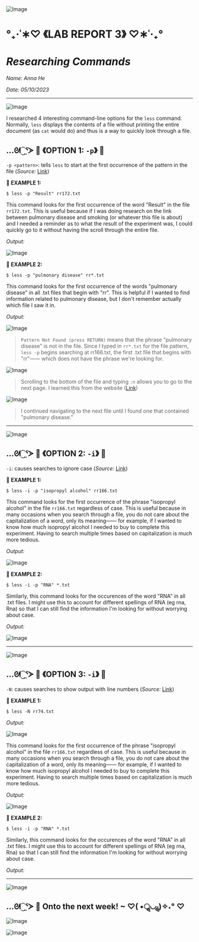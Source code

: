 ![Image](https://media.discordapp.net/attachments/783745953680326656/1094753603274686584/IMG_4813.png?width=2520&height=132)
#                                 °₊·ˈ∗♡ 《LAB REPORT 3》 ♡∗ˈ‧₊°
#                                    _Researching Commands_

*Name: Anna He*

*Date: 05/10/2023*

---
![Image](https://media.discordapp.net/attachments/783745953680326656/1094753603274686584/IMG_4813.png?width=2520&height=132)

I researched 4 interesting command-line options for the `less` command. Normally, `less` displays the contents of a file without printing the entire document (as `cat` would do) and thus is a way to quickly look through a file.

## …ᘛ⁐̤ᕐᐷ 🍒 《OPTION 1: `-p`》 🍒 

`-p <pattern>`: tells `less` to start at the first occurrence of the pattern in the file (_Source:_ [Link](https://www.geeksforgeeks.org/less-command-linux-examples/))


**🍒 EXAMPLE 1:**
```
$ less -p "Result" rr172.txt
```

This command looks for the first occurrence of the word "Result" in the file `rr172.txt`. This is useful because if I was doing research on the link between pulmonary disease and smoking (or whatever this file is about) and I needed a reminder as to what the result of the experiment was, I could quickly go to it without having the scroll through the entire file.

_Output:_

![Image](https://media.discordapp.net/attachments/783745953680326656/1105974956883460148/Screen_Shot_2023-05-10_at_2.49.33_PM.png?width=1888&height=784)

**🍒 EXAMPLE 2:**
```
$ less -p "pulmonary disease" rr*.txt
```

This command looks for the first occurrence of the words "pulmonary disease" in all .txt files that begin with "rr". This is helpful if I wanted to find information related to pulmonary disease, but I don't remember actually which file I saw it in. 

_Output:_


![Image](https://media.discordapp.net/attachments/783745953680326656/1105979818941612032/Screen_Shot_2023-05-10_at_3.08.51_PM.png?width=1052&height=140)
> `Pattern Not Found (press RETURN)` means that the phrase "pulmonary disease" is not in the file. Since I typed in `rr*.txt` for the file pattern, `less -p` begins searching at rr166.txt, the first .txt file that begins with "rr"—— which does not have the phrase we're looking for. 

![Image](https://media.discordapp.net/attachments/783745953680326656/1105999861339389973/Screen_Shot_2023-05-10_at_4.28.29_PM.png?width=2052&height=872)
> Scrolling to the bottom of the file and typing `:n` allows you to go to the next page. I learned this from the website ([Link](https://flaviocopes.com/linux-command-less/#:~:text=In%20this%20case%20the%20behaviour,to%20go%20to%20the%20previous))

![Image](https://media.discordapp.net/attachments/783745953680326656/1106000424445689986/Screen_Shot_2023-05-10_at_4.30.45_PM.png?width=2120&height=668)
> I continued navigating to the next file until I found one that contained "pulmonary disease." 

---
![Image](https://media.discordapp.net/attachments/783745953680326656/1094753603274686584/IMG_4813.png?width=2520&height=132)

## …ᘛ⁐̤ᕐᐷ 🍒 《OPTION 2: `-i`》 🍒 

`-i`: causes searches to ignore case (_Source:_ [Link](https://www.geeksforgeeks.org/less-command-linux-examples/))

**🍒 EXAMPLE 1:**
```
$ less -i -p "isopropyl alcohol" rr166.txt
```

This command looks for the first occurrence of the phrase "isopropyl alcohol" in the file `rr166.txt` regardless of case. This is useful because in many occasions when you search through a file, you do not care about the capitalization of a word, only its meaning—— for example, if I wanted to know how much isopropyl alcohol I needed to buy to complete this experiment. Having to search multiple times based on capitalization is much more tedious. 

_Output:_

![Image](https://media.discordapp.net/attachments/783745953680326656/1106066155183034418/Screen_Shot_2023-05-10_at_8.51.54_PM.png?width=2132&height=892)

**🍒 EXAMPLE 2:**
```
$ less -i -p "RNA" *.txt
```

Similarly, this command looks for the occurences of the word "RNA" in all .txt files. I might use this to account for different spellings of RNA (eg rna, Rna) so that I can still find the information I'm looking for without worrying about case.  

_Output:_

![Image](https://media.discordapp.net/attachments/783745953680326656/1106069831427563550/Screen_Shot_2023-05-10_at_9.06.33_PM.png?width=1956&height=868)

---
![Image](https://media.discordapp.net/attachments/783745953680326656/1094753603274686584/IMG_4813.png?width=2520&height=132)

## …ᘛ⁐̤ᕐᐷ 🍒 《OPTION 3: `-i`》 🍒 

`-N`: causes searches to show output with line numbers (_Source:_ [Link](https://www.geeksforgeeks.org/less-command-linux-examples/))

**🍒 EXAMPLE 1:**
```
$ less -N rr74.txt
```

_Output:_

![Image](<img width="567" alt="Screen Shot 2023-05-10 at 9 11 37 PM" src="https://github.com/duomei98/cse15l-lab-reports/assets/130006361/5dd289a5-2543-4ca8-858e-de256f8491ff">)


This command looks for the first occurrence of the phrase "isopropyl alcohol" in the file `rr166.txt` regardless of case. This is useful because in many occasions when you search through a file, you do not care about the capitalization of a word, only its meaning—— for example, if I wanted to know how much isopropyl alcohol I needed to buy to complete this experiment. Having to search multiple times based on capitalization is much more tedious. 

_Output:_

![Image](https://media.discordapp.net/attachments/783745953680326656/1106066155183034418/Screen_Shot_2023-05-10_at_8.51.54_PM.png?width=2132&height=892)

**🍒 EXAMPLE 2:**
```
$ less -i -p "RNA" *.txt
```

Similarly, this command looks for the occurences of the word "RNA" in all .txt files. I might use this to account for different spellings of RNA (eg rna, Rna) so that I can still find the information I'm looking for without worrying about case.  

_Output:_

---
![Image](https://media.discordapp.net/attachments/783745953680326656/1094753603274686584/IMG_4813.png?width=2520&height=132)

## …ᘛ⁐̤ᕐᐷ 🍒 Onto the next week! ~ ♡( •ॢ◡-ॢ)✧˖° ♡
![Image](https://i.pinimg.com/originals/62/8a/0a/628a0a38a8f0b9b9efa19492f63ea541.png)
   
![Image](https://media.discordapp.net/attachments/783745953680326656/1094753603274686584/IMG_4813.png?width=2520&height=132)
